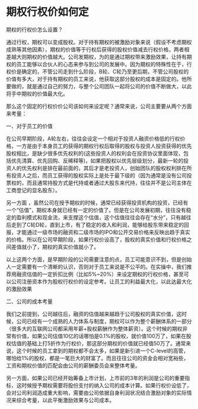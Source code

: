 # 期权行权价如何定

期权的行权价怎么设置？

通过行权，期权可以变成股权。对于持有期权的被激励对象来说（假设不考虑期权成熟等其他因素），期权的价值等于行权后获得的股权价值减去行权价格，两者相差越大则期权的价值越大。公司发期权，为的是通过期权带来激励效果，让持有期权的员工能够以合伙人的心态来参与到公司的发展中。因为期权的特殊性在于，行权价是确定的，不管公司走到什么阶段，B轮、C轮乃至更后期，不管公司股权的价值有多大，对于持有期权的员工来说，他获取这部分股权的成本是固定的。他所要做的，就是通过自己的努力，与整个公司团队一起将公司的价值不断做大，以此将手中期权的价值最大化。

那么这个固定的行权价价公司该如何来设定呢？通常来说，公司主要要从两个方面来考量：

一、对于员工的价值

在公司早期阶段，A轮左右，往往会设定一个相对于投资人融资价格低的行权价格，一方是由于本身员工的获得的期权行权后取得的股权与投资人投资获得的优先股权相比，是缺少很多优先权利的\(这些投资人的权利会在投资协议里面体现，包括优先清算、优先回购、反稀释等\)，如果把股权以优先层级划分，最新一轮的投资人的优先权利是排在最前面的，其后才是老投资人，创始团队的股权权利排在所有投资人之后，而员工获得的股权实际上是处于最下级的（因为通常是没有公司投票权的，而且通常持股方式是代持或者通过大股东来代持，往往并不是公司主体在工商登记的显名股东）。

另一方面 ，虽然公司在授予期权的时候，通常已经获得投资机构的投资，已经有一个“估值”，期权本身就已经有一定的价值了。但是在公司发展初期，往往没有稳定的盈利模式和现金流，来支撑这个估值，这个估值往往会存在“水分”，只有越往后走到了C轮D轮，直到上市，有了稳定的收入和利润，能够给股东带来稳定的回报，才能通过一级市场的融资和二级市场的IPO和公开交易价格来反映出趋于真实的价格。所以在公司早期阶段，如果行权价设高了，股权的真实价值和行权价格之间差值就小了，期权的真实价值就小了。

以上这两个方面，是早期阶段的公司需要注意的点，员工可能意识不到，但是创始人一定需要有一个清晰的认识，否则对于员工来说是不公平的。在实操中，我们推荐用融资估值的一定折扣比例（比如5%~20%）来设定期权的行权价格，甚至可以公司注册资本作为股权行权价的设定参考。让员工的利益最大化，以此达最大化的激励效果

二、公司的成本考量

我们之前提到，公司越往后，融资的估值越来越趋于公司股权的真实价值，这时候，公司已经有一个成熟的人力体系与制度，期权可以作为整个薪酬体系的一部分（很多大的互联网公司都采用年薪+股权薪酬作为整体薪资）。这个时候的期权非常有价值，如果公司估值10亿的话哪怕是0.1%的股权，就价值100万了，如果在股权估值的基础上打5折作为行权价，那这部分期权的价值就已经值50万了。通常来说，这个时候的员工拿到的期权都不会太多，如果是新引进一个C-level的高管，哪怕给1%的股权，都是一笔巨大的财富了。而且往往公司的资金会相对宽裕些，工资和期权价值的匹配会由公司的薪酬委员会来整体考量。

另一方面，如果公司已经开始筹备上市计划，上市前的3年的利润是公司的重要指标，这时候授予期权需要将股份支付的纳入公司的成本计算。如果行权价设低了，会对公司利润造成重大影响，需要由公司依据自身利润状况结合激励对象的实际情况来综合考量，以此平衡激励效果与公司成本。

